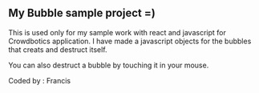 ## My Bubble sample project =)

This is used only for my sample work with react and javascript for Crowdbotics application. 
I have made a javascript objects for the bubbles that 
creats and destruct itself.

You can also destruct a bubble by touching it in your mouse.

Coded by : Francis